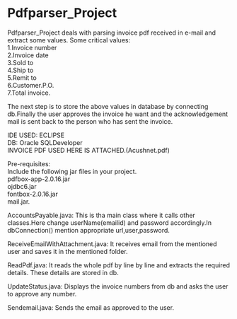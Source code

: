 # Pdfparser_Project
Pdfparser_Project deals with parsing invoice pdf received in e-mail and extract some values. Some critical values:\
1.Invoice number\
2.Invoice date\
3.Sold to\
4.Ship to\
5.Remit to\
6.Customer.P.O.\
7.Total invoice.

The next step is to store the above values in database by connecting db.Finally the user approves the invoice he want and the acknowledgement mail is sent back to the person who has sent the invoice.

IDE USED: ECLIPSE\
DB:       Oracle SQLDeveloper\
INVOICE PDF USED HERE IS ATTACHED.(Acushnet.pdf)

Pre-requisites:\
Include the following jar files in your project.\
pdfbox-app-2.0.16.jar\
ojdbc6.jar\
fontbox-2.0.16.jar\
mail.jar.

AccountsPayable.java: This is tha main class where it calls other classes.Here change userName(emailid) and password accordingly.In dbConnection() mention appropriate url,user,password.

ReceiveEmailWithAttachment.java: It receives email from the mentioned user and saves it in the mentioned folder.

ReadPdf.java: It reads the whole pdf by line by line and extracts the required details. These details are stored in db.

UpdateStatus.java: Displays the invoice numbers from db and asks the user to approve any number.

Sendemail.java: Sends the email as approved to the user.



